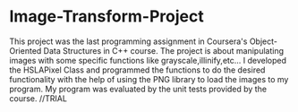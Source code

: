 # Image-Transform-Project
This project was the last programming assignment in Coursera's Object-Oriented Data Structures in C++ course.
The project is about manipulating images with some specific functions like grayscale,illinify,etc...
I developed the HSLAPixel Class and programmed the functions to do the desired functionality with the help of using the PNG library to load the images to my program.
My program was evaluated by the unit tests provided by the course.
//TRIAL

